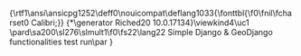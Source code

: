 {\rtf1\ansi\ansicpg1252\deff0\nouicompat\deflang1033{\fonttbl{\f0\fnil\fcharset0 Calibri;}}
{\*\generator Riched20 10.0.17134}\viewkind4\uc1 
\pard\sa200\sl276\slmult1\f0\fs22\lang22 Simple Django & GeoDjango functionalities test run\par
}
 